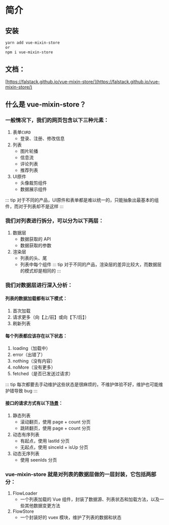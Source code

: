 # 简介

## 安装

```sh
yarn add vue-mixin-store
or
npm i vue-mixin-store
```

## 文档：
[https://falstack.github.io/vue-mixin-store/](https://falstack.github.io/vue-mixin-store/)

## 什么是 vue-mixin-store？

### 一般情况下，我们的网页包含以下三种元素：
1. 表单`CURD`
    - 登录、注册、修改信息
2. 列表
    - 图片轮播
    - 信息流
    - 评论列表
    - 推荐列表
3. UI原件
    - 头像裁剪组件
    - 数据展示组件
    
::: tip
对于不同的产品，UI原件和表单都是难以统一的，只能抽象出最基本的组件，而对于列表却不是这样
:::

### 我们对列表进行拆分，可以分为以下两层：
1. 数据层
    - 数据获取的 API
    - 数据获取的参数
2. 渲染层
    - 列表的头、尾
    - 列表中每个组件
::: tip
对于不同的产品，渲染层的差异比较大，而数据层的模式却是相同的
:::

### 我们对数据层进行深入分析：

#### 列表的数据加载都有以下模式：
1. 首次加载
2. 请求更多（向【上/前】或向【下/后】）
3. 刷新列表

#### 每个列表都应该存在以下状态：
1. loading（加载中）
2. error（出错了）
3. nothing（没有内容）
4. noMore（没有更多）
5. fetched（是否已发送过请求）

::: tip
每次都要去手动维护这些状态是很麻烦的，不维护体验不好，维护也可能维护错导致 bug
:::

#### 接口的请求方式有以下[场景](https://www.jianshu.com/p/1601239f64b5)：
1. 静态列表
    - 滚动翻页，使用 page + count 分页
    - 跳转翻页，使用 page + count 分页
2. 动态有序列表
    - 有起点，使用 lastId 分页
    - 无起点，使用 sinceId + isUp 分页
3. 动态无序列表
    - 使用 seenIds 分页
    
### vue-mixin-store 就是对列表的数据层做的一层封装，它包括两部分：
1. FlowLoader
    - 一个列表加载的 Vue 组件，封装了数据源、列表状态和加载方法，以及一些其他数据变更方法
2. FlowStore
    - 一个封装好的 vuex 模块，维护了列表的数据和状态
